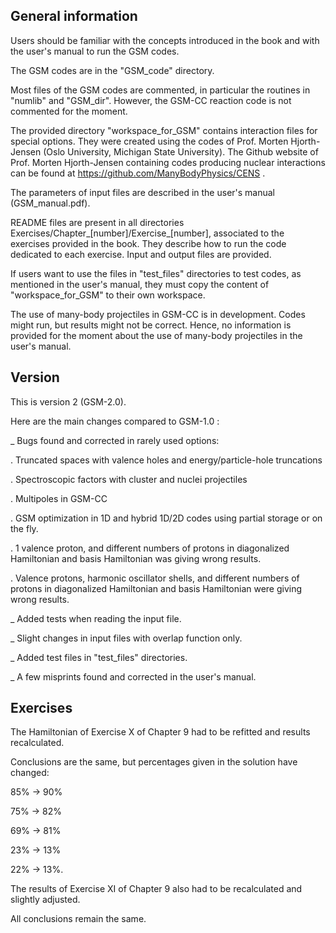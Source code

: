 General information
-------------------

Users should be familiar with the concepts introduced in the book and with the user's manual to run the GSM codes.

The GSM codes are in the "GSM_code" directory.

Most files of the GSM codes are commented, in particular the routines in "numlib" and "GSM_dir". 
However, the GSM-CC reaction code is not commented for the moment.

The provided directory "workspace_for_GSM" contains interaction files for special options.
They were created using the codes of Prof. Morten Hjorth-Jensen (Oslo University, Michigan State University). 
The Github website of Prof. Morten Hjorth-Jensen containing codes producing nuclear interactions can be found at https://github.com/ManyBodyPhysics/CENS .

The parameters of input files are described in the user's manual (GSM_manual.pdf).

README files are present in all directories Exercises/Chapter_[number]/Exercise_[number], associated to the exercises provided in the book. 
They describe how to run the code dedicated to each exercise. 
Input and output files are provided.

If users want to use the files in "test_files" directories to test codes, as mentioned in the user's manual, they must copy the content of "workspace_for_GSM" to their own workspace.

The use of many-body projectiles in GSM-CC is in development. 
Codes might run, but results might not be correct.
Hence, no information is provided for the moment about the use of many-body projectiles in the user's manual.

Version
-------
This is version 2 (GSM-2.0). 

Here are the main changes compared to GSM-1.0 :

_ Bugs found and corrected in rarely used options:

. Truncated spaces with valence holes and energy/particle-hole truncations

. Spectroscopic factors with cluster and nuclei projectiles

. Multipoles in GSM-CC

. GSM optimization in 1D and hybrid 1D/2D codes using partial storage or on the fly.

. 1 valence proton, and different numbers of protons in diagonalized Hamiltonian and basis Hamiltonian was giving wrong results.

. Valence protons, harmonic oscillator shells, and different numbers of protons in diagonalized Hamiltonian and basis Hamiltonian were giving wrong results.

_ Added tests when reading the input file.

_ Slight changes in input files with overlap function only.

_ Added test files in "test_files" directories.

_ A few misprints found and corrected in the user's manual.


Exercises
---------
The Hamiltonian of Exercise X of Chapter 9 had to be refitted and results recalculated.

Conclusions are the same, but percentages given in the solution have changed:

85% -> 90%

75% -> 82%

69% -> 81%

23% -> 13%

22% -> 13%.
  
The results of Exercise XI of Chapter 9 also had to be recalculated and slightly adjusted.

All conclusions remain the same.
